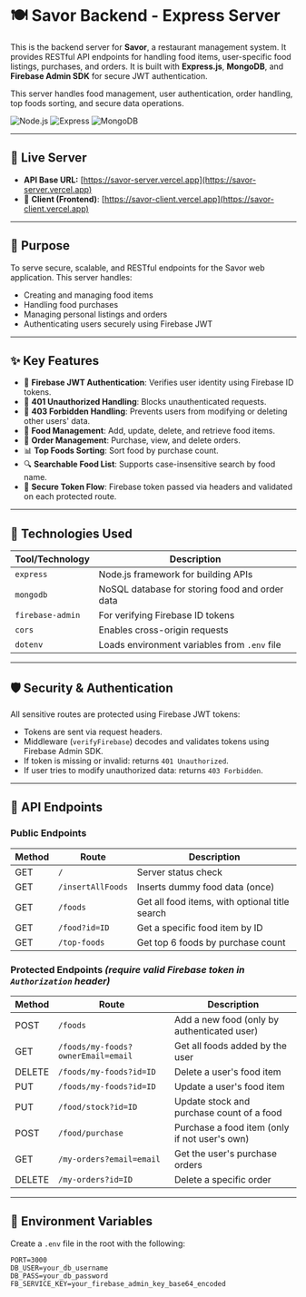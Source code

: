 

# 🍽️ Savor Backend - Express Server

This is the backend server for **Savor**, a restaurant management system. It provides RESTful API endpoints for handling food items, user-specific food listings, purchases, and orders. It is built with **Express.js**, **MongoDB**, and **Firebase Admin SDK** for secure JWT authentication.

This server handles food management, user authentication, order handling, top foods sorting, and secure data operations.

![Node.js](https://img.shields.io/badge/Node.js-18.x-green)
![Express](https://img.shields.io/badge/Express-4.x-lightgrey)
![MongoDB](https://img.shields.io/badge/MongoDB-6.x-green)

---

## 🔗 Live Server

- **API Base URL:** [https://savor-server.vercel.app](https://savor-server.vercel.app)
- 🔗 **Client (Frontend)**: [https://savor-client.vercel.app](https://savor-client.vercel.app) 

---

## 🎯 Purpose

To serve secure, scalable, and RESTful endpoints for the Savor web application. This server handles:

- Creating and managing food items
- Handling food purchases
- Managing personal listings and orders
- Authenticating users securely using Firebase JWT

---

## ✨ Key Features

- 🔐 **Firebase JWT Authentication**: Verifies user identity using Firebase ID tokens.
- 🚫 **401 Unauthorized Handling**: Blocks unauthenticated requests.
- 🚷 **403 Forbidden Handling**: Prevents users from modifying or deleting other users' data.
- 🥘 **Food Management**: Add, update, delete, and retrieve food items.
- 🛒 **Order Management**: Purchase, view, and delete orders.
- 📊 **Top Foods Sorting**: Sort food by purchase count.
- 🔍 **Searchable Food List**: Supports case-insensitive search by food name.
- 🧠 **Secure Token Flow**: Firebase token passed via headers and validated on each protected route.

---

## 🧰 Technologies Used

| Tool/Technology | Description |
|------------------|-------------|
| `express`        | Node.js framework for building APIs |
| `mongodb`        | NoSQL database for storing food and order data |
| `firebase-admin` | For verifying Firebase ID tokens |
| `cors`           | Enables cross-origin requests |
| `dotenv`         | Loads environment variables from `.env` file |

---

## 🛡️ Security & Authentication

All sensitive routes are protected using Firebase JWT tokens:

- Tokens are sent via request headers.
- Middleware (`verifyFirebase`) decodes and validates tokens using Firebase Admin SDK.
- If token is missing or invalid: returns `401 Unauthorized`.
- If user tries to modify unauthorized data: returns `403 Forbidden`.

---

## 📁 API Endpoints

### Public Endpoints
| Method | Route | Description |
|--------|-------|-------------|
| GET | `/` | Server status check |
| GET | `/insertAllFoods` | Inserts dummy food data (once) |
| GET | `/foods` | Get all food items, with optional title search |
| GET | `/food?id=ID` | Get a specific food item by ID |
| GET | `/top-foods` | Get top 6 foods by purchase count |

### Protected Endpoints *(require valid Firebase token in `Authorization` header)*
| Method | Route | Description |
|--------|-------|-------------|
| POST | `/foods` | Add a new food (only by authenticated user) |
| GET | `/foods/my-foods?ownerEmail=email` | Get all foods added by the user |
| DELETE | `/foods/my-foods?id=ID` | Delete a user's food item |
| PUT | `/foods/my-foods?id=ID` | Update a user's food item |
| PUT | `/food/stock?id=ID` | Update stock and purchase count of a food |
| POST | `/food/purchase` | Purchase a food item (only if not user's own) |
| GET | `/my-orders?email=email` | Get the user's purchase orders |
| DELETE | `/my-orders?id=ID` | Delete a specific order |

---

## 🔐 Environment Variables

Create a `.env` file in the root with the following:

```env
PORT=3000
DB_USER=your_db_username
DB_PASS=your_db_password
FB_SERVICE_KEY=your_firebase_admin_key_base64_encoded
